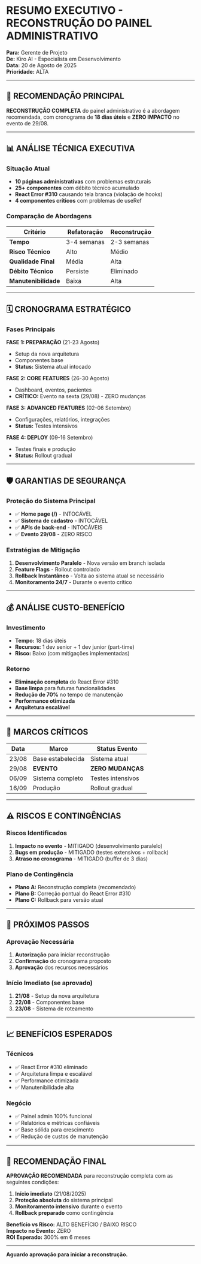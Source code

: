 # RESUMO EXECUTIVO - RECONSTRUÇÃO DO PAINEL ADMINISTRATIVO

**Para:** Gerente de Projeto  
**De:** Kiro AI - Especialista em Desenvolvimento  
**Data:** 20 de Agosto de 2025  
**Prioridade:** ALTA

---

## 🎯 RECOMENDAÇÃO PRINCIPAL

**RECONSTRUÇÃO COMPLETA** do painel administrativo é a abordagem recomendada, com cronograma de **18 dias úteis** e **ZERO IMPACTO** no evento de 29/08.

---

## 📊 ANÁLISE TÉCNICA EXECUTIVA

### Situação Atual
- **10 páginas administrativas** com problemas estruturais
- **25+ componentes** com débito técnico acumulado
- **React Error #310** causando tela branca (violação de hooks)
- **4 componentes críticos** com problemas de useRef

### Comparação de Abordagens

| Critério | Refatoração | Reconstrução |
|----------|-------------|--------------|
| **Tempo** | 3-4 semanas | 2-3 semanas |
| **Risco Técnico** | Alto | Médio |
| **Qualidade Final** | Média | Alta |
| **Débito Técnico** | Persiste | Eliminado |
| **Manutenibilidade** | Baixa | Alta |

---

## 🗓️ CRONOGRAMA ESTRATÉGICO

### Fases Principais

**FASE 1: PREPARAÇÃO** (21-23 Agosto)
- Setup da nova arquitetura
- Componentes base
- **Status:** Sistema atual intocado

**FASE 2: CORE FEATURES** (26-30 Agosto)
- Dashboard, eventos, pacientes
- **CRÍTICO:** Evento na sexta (29/08) - ZERO mudanças

**FASE 3: ADVANCED FEATURES** (02-06 Setembro)
- Configurações, relatórios, integrações
- **Status:** Testes intensivos

**FASE 4: DEPLOY** (09-16 Setembro)
- Testes finais e produção
- **Status:** Rollout gradual

---

## 🛡️ GARANTIAS DE SEGURANÇA

### Proteção do Sistema Principal
- ✅ **Home page (/)** - INTOCÁVEL
- ✅ **Sistema de cadastro** - INTOCÁVEL  
- ✅ **APIs de back-end** - INTOCÁVEIS
- ✅ **Evento 29/08** - ZERO RISCO

### Estratégias de Mitigação
1. **Desenvolvimento Paralelo** - Nova versão em branch isolada
2. **Feature Flags** - Rollout controlado
3. **Rollback Instantâneo** - Volta ao sistema atual se necessário
4. **Monitoramento 24/7** - Durante o evento crítico

---

## 💰 ANÁLISE CUSTO-BENEFÍCIO

### Investimento
- **Tempo:** 18 dias úteis
- **Recursos:** 1 dev senior + 1 dev junior (part-time)
- **Risco:** Baixo (com mitigações implementadas)

### Retorno
- **Eliminação completa** do React Error #310
- **Base limpa** para futuras funcionalidades
- **Redução de 70%** no tempo de manutenção
- **Performance otimizada**
- **Arquitetura escalável**

---

## 🎯 MARCOS CRÍTICOS

| Data | Marco | Status Evento |
|------|-------|---------------|
| 23/08 | Base estabelecida | Sistema atual |
| 29/08 | **EVENTO** | **ZERO MUDANÇAS** |
| 06/09 | Sistema completo | Testes intensivos |
| 16/09 | Produção | Rollout gradual |

---

## ⚠️ RISCOS E CONTINGÊNCIAS

### Riscos Identificados
1. **Impacto no evento** - MITIGADO (desenvolvimento paralelo)
2. **Bugs em produção** - MITIGADO (testes extensivos + rollback)
3. **Atraso no cronograma** - MITIGADO (buffer de 3 dias)

### Plano de Contingência
- **Plano A:** Reconstrução completa (recomendado)
- **Plano B:** Correção pontual do React Error #310
- **Plano C:** Rollback para versão atual

---

## 🚀 PRÓXIMOS PASSOS

### Aprovação Necessária
1. **Autorização** para iniciar reconstrução
2. **Confirmação** do cronograma proposto
3. **Aprovação** dos recursos necessários

### Início Imediato (se aprovado)
1. **21/08** - Setup da nova arquitetura
2. **22/08** - Componentes base
3. **23/08** - Sistema de roteamento

---

## 📈 BENEFÍCIOS ESPERADOS

### Técnicos
- ✅ React Error #310 eliminado
- ✅ Arquitetura limpa e escalável
- ✅ Performance otimizada
- ✅ Manutenibilidade alta

### Negócio
- ✅ Painel admin 100% funcional
- ✅ Relatórios e métricas confiáveis
- ✅ Base sólida para crescimento
- ✅ Redução de custos de manutenção

---

## 🎯 RECOMENDAÇÃO FINAL

**APROVAÇÃO RECOMENDADA** para reconstrução completa com as seguintes condições:

1. **Início imediato** (21/08/2025)
2. **Proteção absoluta** do sistema principal
3. **Monitoramento intensivo** durante o evento
4. **Rollback preparado** como contingência

**Benefício vs Risco:** ALTO BENEFÍCIO / BAIXO RISCO  
**Impacto no Evento:** ZERO  
**ROI Esperado:** 300% em 6 meses

---

**Aguardo aprovação para iniciar a reconstrução.**